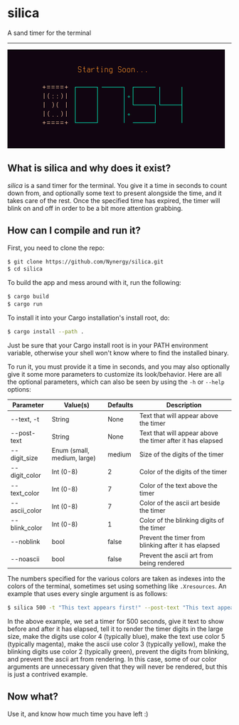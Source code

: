 # silica

A sand timer for the terminal

------------------------------------------------------------------------------

![banner](banner.png)

## What is silica and why does it exist?

_silica_ is a sand timer for the terminal. You give it a time in seconds to
count down from, and optionally some text to present alongside the time, and it
takes care of the rest. Once the specified time has expired, the timer will
blink on and off in order to be a bit more attention grabbing.

## How can I compile and run it?

First, you need to clone the repo:

```bash
$ git clone https://github.com/Nynergy/silica.git
$ cd silica
```

To build the app and mess around with it, run the following:

```bash
$ cargo build
$ cargo run
```

To install it into your Cargo installation's install root, do:

```bash
$ cargo install --path .
```

Just be sure that your Cargo install root is in your PATH environment variable,
otherwise your shell won't know where to find the installed binary.

To run it, you must provide it a time in seconds, and you may also optionally
give it some more parameters to customize its look/behavior. Here are all the
optional parameters, which can also be seen by using the `-h` or `--help`
options:

| Parameter      | Value(s)                    | Defaults | Description |
|----------------|-----------------------------|----------|-------------|
| --text, -t     | String                      | None     | Text that will appear above the timer |
| --post-text    | String                      | None     | Text that will appear above the timer after it has elapsed |
| --digit\_size  | Enum (small, medium, large) | medium   | Size of the digits of the timer |
| --digit\_color | Int (0-8)                   | 2        | Color of the digits of the timer |
| --text\_color  | Int (0-8)                   | 7        | Color of the text above the timer |
| --ascii\_color | Int (0-8)                   | 7        | Color of the ascii art beside the timer |
| --blink\_color | Int (0-8)                   | 1        | Color of the blinking digits of the timer |
| --noblink      | bool                        | false    | Prevent the timer from blinking after it has elapsed |
| --noascii      | bool                        | false    | Prevent the ascii art from being rendered |

The numbers specified for the various colors are taken as indexes into the
colors of the terminal, sometimes set using something like `.Xresources`. An
example that uses every single argument is as follows:

```bash
$ silica 500 -t "This text appears first!" --post-text "This text appears after the time is up!" --digit-size large --digit-color 4 --text-color 5 --ascii-color 3 --blink-color 2 --noblink --noascii
```

In the above example, we set a timer for 500 seconds, give it text to show
before and after it has elapsed, tell it to render the timer digits in the large
size, make the digits use color 4 (typically blue), make the text use color 5
(typically magenta), make the ascii use color 3 (typically yellow), make the
blinking digits use color 2 (typically green), prevent the digits from blinking,
and prevent the ascii art from rendering. In this case, some of our color
arguments are unnecessary given that they will never be rendered, but this is
just a contrived example.

## Now what?

Use it, and know how much time you have left :)
